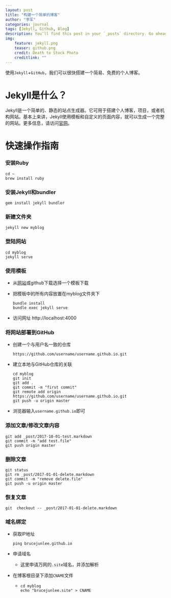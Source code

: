 ```yaml
---
layout: post
title: "构建一个简单的博客"
author: "李军"
categories: journal
tags: [Jekyll, Github, Blog]
description: You’ll find this post in your `_posts` directory. Go ahead and edit it and re-build the site to see your changes. # Add post description (optional)
img: 
    feature: jekyll.png
    teaser: github.png
    credit: Death to Stock Photo
    creditlink: ""
---
```

使用`Jekyll`+`GitHub`，我们可以很快搭建一个简易、免费的个人博客。

# Jekyll是什么？

Jekyll是一个简单的、静态的站点生成器。它可用于搭建个人博客，项目，或者机构网站。基本上来讲，Jekyll使用模板和自定义的页面内容，就可以生成一个完整的网站。更多信息，请访问[官网](https://jekyllrb.com/docs/home/)。

# 快速操作指南

### 安装Ruby

```shell
cd ~
brew install ruby
```

### 安装Jekyll和bundler

```shell
gem install jekyll bundler
```

### 新建文件夹

```shell
jekyll new myblog
```

### 登陆网站

```shell
cd myblog
jekyll serve
```

### 使用模板

+ 从[网站](http://jekyllthemes.org)或github下载选择一个模板下载

+ 把模板中的所有内容放置在myblog文件夹下

  ```shell
  bundle install
  bundle exec jekyll serve
  ```

+ 访问网址 http://localhost:4000

### 将网站部署到GitHub

+ 创建一个与用户名一致的仓库

  ```nothing
  https://github.com/username/username.github.io.git
  ```

+ 建立本地与GitHub仓库的关联

  ```shell
  cd myblog
  git init
  git add .
  git commit -m "first commit"
  git remote add origin https://github.com/username/username.github.io.git
  git push -u origin master
  ```

+ 浏览器输入`username.github.io`即可

### 添加文章/修改文章内容

```shell
git add _post/2017-10-01-test.markdown
git commit -m "add test.file"
git push origin master
```

### 删除文章

```shell
git status
git rm _post/2017-01-01-delete.markdown
git commit -m "remove delete.file"
git push -u origin master
```

### 恢复文章

```shell
git  checkout -- _post/2017-01-01-delete.markdown
```

### 域名绑定

+ 获取IP地址

  ```shell
  ping brucejunlee.github.io
  ```

+ 申请域名

  + 这里申请万网的`.site`域名，并添加解析

+ 在博客根目录下添加`CNAME`文件

  + ```nothing
    cd myblog
    echo "brucejunlee.site" > CNAME
    ```

